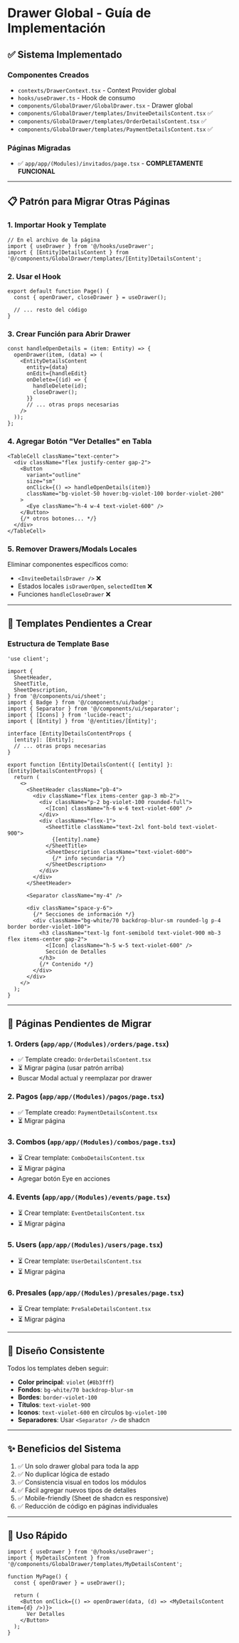 # Drawer Global - Guía de Implementación

## ✅ Sistema Implementado

### Componentes Creados
- `contexts/DrawerContext.tsx` - Context Provider global
- `hooks/useDrawer.ts` - Hook de consumo
- `components/GlobalDrawer/GlobalDrawer.tsx` - Drawer global
- `components/GlobalDrawer/templates/InviteeDetailsContent.tsx` ✅
- `components/GlobalDrawer/templates/OrderDetailsContent.tsx` ✅
- `components/GlobalDrawer/templates/PaymentDetailsContent.tsx` ✅

### Páginas Migradas
- ✅ `app/app/(Modules)/invitados/page.tsx` - **COMPLETAMENTE FUNCIONAL**

---

## 📋 Patrón para Migrar Otras Páginas

### 1. Importar Hook y Template

```tsx
// En el archivo de la página
import { useDrawer } from '@/hooks/useDrawer';
import { [Entity]DetailsContent } from '@/components/GlobalDrawer/templates/[Entity]DetailsContent';
```

### 2. Usar el Hook

```tsx
export default function Page() {
  const { openDrawer, closeDrawer } = useDrawer();

  // ... resto del código
}
```

### 3. Crear Función para Abrir Drawer

```tsx
const handleOpenDetails = (item: Entity) => {
  openDrawer(item, (data) => (
    <EntityDetailsContent
      entity={data}
      onEdit={handleEdit}
      onDelete={(id) => {
        handleDelete(id);
        closeDrawer();
      }}
      // ... otras props necesarias
    />
  ));
};
```

### 4. Agregar Botón "Ver Detalles" en Tabla

```tsx
<TableCell className="text-center">
  <div className="flex justify-center gap-2">
    <Button
      variant="outline"
      size="sm"
      onClick={() => handleOpenDetails(item)}
      className="bg-violet-50 hover:bg-violet-100 border-violet-200"
    >
      <Eye className="h-4 w-4 text-violet-600" />
    </Button>
    {/* otros botones... */}
  </div>
</TableCell>
```

### 5. Remover Drawers/Modals Locales

Eliminar componentes específicos como:
- `<InviteeDetailsDrawer />` ❌
- Estados locales `isDrawerOpen`, `selectedItem` ❌
- Funciones `handleCloseDrawer` ❌

---

## 🔨 Templates Pendientes a Crear

### Estructura de Template Base

```tsx
'use client';

import {
  SheetHeader,
  SheetTitle,
  SheetDescription,
} from '@/components/ui/sheet';
import { Badge } from '@/components/ui/badge';
import { Separator } from '@/components/ui/separator';
import { [Icons] } from 'lucide-react';
import { [Entity] } from '@/entities/[Entity]';

interface [Entity]DetailsContentProps {
  [entity]: [Entity];
  // ... otras props necesarias
}

export function [Entity]DetailsContent({ [entity] }: [Entity]DetailsContentProps) {
  return (
    <>
      <SheetHeader className="pb-4">
        <div className="flex items-center gap-3 mb-2">
          <div className="p-2 bg-violet-100 rounded-full">
            <[Icon] className="h-6 w-6 text-violet-600" />
          </div>
          <div className="flex-1">
            <SheetTitle className="text-2xl font-bold text-violet-900">
              {[entity].name}
            </SheetTitle>
            <SheetDescription className="text-violet-600">
              {/* info secundaria */}
            </SheetDescription>
          </div>
        </div>
      </SheetHeader>

      <Separator className="my-4" />

      <div className="space-y-6">
        {/* Secciones de información */}
        <div className="bg-white/70 backdrop-blur-sm rounded-lg p-4 border border-violet-100">
          <h3 className="text-lg font-semibold text-violet-900 mb-3 flex items-center gap-2">
            <[Icon] className="h-5 w-5 text-violet-600" />
            Sección de Detalles
          </h3>
          {/* Contenido */}
        </div>
      </div>
    </>
  );
}
```

---

## 📝 Páginas Pendientes de Migrar

### 1. Orders (`app/app/(Modules)/orders/page.tsx`)
- ✅ Template creado: `OrderDetailsContent.tsx`
- ⏳ Migrar página (usar patrón arriba)
- Buscar Modal actual y reemplazar por drawer

### 2. Pagos (`app/app/(Modules)/pagos/page.tsx`)
- ✅ Template creado: `PaymentDetailsContent.tsx`
- ⏳ Migrar página

### 3. Combos (`app/app/(Modules)/combos/page.tsx`)
- ⏳ Crear template: `ComboDetailsContent.tsx`
- ⏳ Migrar página
- Agregar botón Eye en acciones

### 4. Events (`app/app/(Modules)/events/page.tsx`)
- ⏳ Crear template: `EventDetailsContent.tsx`
- ⏳ Migrar página

### 5. Users (`app/app/(Modules)/users/page.tsx`)
- ⏳ Crear template: `UserDetailsContent.tsx`
- ⏳ Migrar página

### 6. Presales (`app/app/(Modules)/presales/page.tsx`)
- ⏳ Crear template: `PreSaleDetailsContent.tsx`
- ⏳ Migrar página

---

## 🎨 Diseño Consistente

Todos los templates deben seguir:
- **Color principal**: `violet` (`#8b3fff`)
- **Fondos**: `bg-white/70 backdrop-blur-sm`
- **Bordes**: `border-violet-100`
- **Títulos**: `text-violet-900`
- **Iconos**: `text-violet-600` en círculos `bg-violet-100`
- **Separadores**: Usar `<Separator />` de shadcn

---

## ✨ Beneficios del Sistema

1. ✅ Un solo drawer global para toda la app
2. ✅ No duplicar lógica de estado
3. ✅ Consistencia visual en todos los módulos
4. ✅ Fácil agregar nuevos tipos de detalles
5. ✅ Mobile-friendly (Sheet de shadcn es responsive)
6. ✅ Reducción de código en páginas individuales

---

## 🚀 Uso Rápido

```tsx
import { useDrawer } from '@/hooks/useDrawer';
import { MyDetailsContent } from '@/components/GlobalDrawer/templates/MyDetailsContent';

function MyPage() {
  const { openDrawer } = useDrawer();

  return (
    <Button onClick={() => openDrawer(data, (d) => <MyDetailsContent item={d} />)}>
      Ver Detalles
    </Button>
  );
}
```
